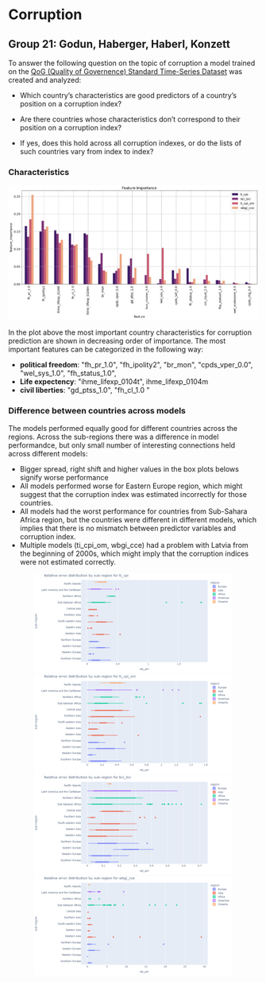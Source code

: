 # Corruption
## Group 21: Godun, Haberger, Haberl, Konzett

To answer the following question on the topic of corruption a model trained on the [QoG (Quality of Governence) Standard Time-Series Dataset](https://www.gu.se/en/quality-government/qog-data/data-downloads/standard-dataset) was created and analyzed: 

- Which country’s characteristics are good predictors of a country’s position on a corruption index?

- Are there countries whose characteristics don’t correspond to their position on a corruption index?

- If yes, does this hold across all corruption indexes, or do the lists of such countries vary from index to index?

### Characteristics

![](img/feature.png)

In the plot above the most important country characteristics for corruption prediction are shown in decreasing order of importance.
The most important features can be categorized in the following way:
- __political freedom__: "fh_pr_1.0", "fh_ipolity2", "br_mon", "cpds_vper_0.0", "wel_sys_1.0", "fh_status_1.0", 
- __Life expectency__: "ihme_lifexp_0104t", ihme_lifexp_0104m
- __civil liberties__: "gd_ptss_1.0", "fh_cl_1.0 "


### Difference between countries across models

The models performed equally good for different countries across the regions. Across the sub-regions there was a difference in model performandce, but only small number of interesting connections held across different models:
- Bigger spread, right shift and higher values in the box plots belows signify worse performance
- All models performed worse for Eastern Europe region, which might suggest that the corruption index was estimated incorrectly for those countries.
- All models had the worst performance for countries from Sub-Sahara Africa region, but the countries were different in different models, which implies that there is no mismatch between predictor variables and corruption index.
- Multiple models (ti_cpi_om, wbgi_cce) had a problem with Latvia from the beginning of 2000s, which might imply that the corruption indices were not estimated correctly.


<center>
    <p>
    <img src="pics/rel_err_dist_sub_region_ti_cpi" width="400" />
    <img src="pics/rel_err_dist_sub_region_ti_cpi_om" width="400" /> 
    <img src="pics/rel_err_dist_sub_region_bci_bci" width="400" />
    <img src="pics/rel_err_dist_sub_region_wbgi_cce" width="400" /> 
    </p>
</center>